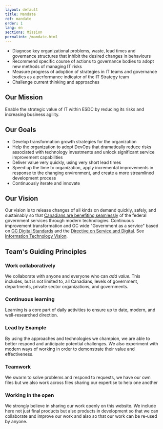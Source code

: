 ```yaml
---
layout: default
title: Mandate
ref: mandate
order: 1
lang: en
sections: Mission
permalink: /mandate.html
---
```


- Diagnose key organizational problems, waste, lead times and governance structures that inhibit the desired changes in behaviours
- Recommend specific course of actions to governance bodies to adopt new methods of managing IT risks
- Measure progress of adoption of strategies in IT teams and governance bodies as a performance indicator of the IT Strategy team
- Challenge current thinking and approaches

<!-- <img src="assets/images/our-mission.png" alt="team mission"> -->

## Our Mission

Enable the strategic value of IT within ESDC by reducing its risks and increasing business agility.

<!-- <img src="assets/images/our-goals.png" alt="team goals"> -->

## Our Goals

- Develop transformation growth strategies for the organization
- Help the organization to adopt DevOps that dramatically reduce risks associated with technology investments and unlock significant service improvement capabilities
- Deliver value very quickly, using very short lead times
- Speed up the time to organization, apply incremental improvements in response to the changing environment, and create a more streamlined development process
- Continuously iterate and innovate

<!-- <img src="assets/images/our-vision.png" alt="team vision"> -->

## Our Vision

Our vision is to release changes of all kinds on demand quickly, safely, and sustainably so that [Canadians are benefiting seamlessly](human-development-life-cycle.html) of the federal government services through modern technologies.
Continuous improvement transformation and GC wide "Government as a service" based on [GC Digital Standards](https://www.canada.ca/en/government/system/digital-government/government-canada-digital-standards.html) and the [Directive on Service and Digital](https://www.tbs-sct.gc.ca/pol/doc-eng.aspx?id=32601).
See [Information Technology Vision](vision-medium-long-term.html).

## Team's Guiding Principles

### Work collaboratively

We collaborate with anyone and everyone who can _add value_.
This includes, but is not limited to, all Canadians, levels of government, departments, private sector organizations, and governments.

### Continuous learning

Learning is a core part of daily activities to ensure up to date, modern, and well-researched direction.

### Lead by Example

By using the approaches and technologies we champion, we are able to better respond and anticipate potential challenges.
We also experiment with modern ways of working in order to demonstrate their value and effectiveness.

### Teamwork

We swarm to solve problems and respond to requests, we have our own files but we also work across files sharing our expertise to help one another

### Working in the open

We strongly believe in sharing our work openly on this website.
We include here not just final products but also products in development so that we can collaborate and improve our work and also so that our work can be re-used by anyone.